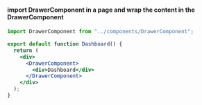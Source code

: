 #### import DrawerComponent in a page and wrap the content in the DrawerComponent

```jsx
import DrawerComponent from "../components/DrawerComponent";

export default function Dashboard() {
  return (
    <div>
      <DrawerComponent>
        <div>Dashboard</div>
      </DrawerComponent>
    </div>
  );
}
```
